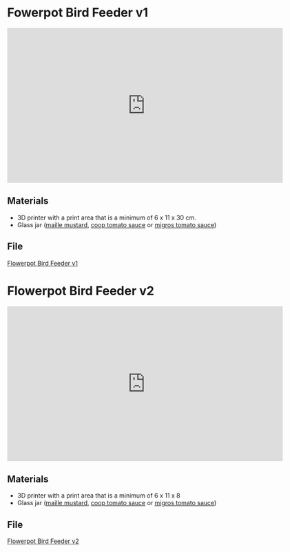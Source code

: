# Fowerpot Bird Feeder v1

<iframe id="ytplayer" type="text/html" width="640" height="360"
  src="https://www.youtube.com/embed/nnGN2VoQitw?autoplay=0&origin=http://hammeshacks.com"
  frameborder="0" allowfullscreen></iframe>
  
## Materials

  * 3D printer with a print area that is a minimum of 6 x 11 x 30 cm.
  * Glass jar ([maille mustard](https://www.freundedesgeschmacks-shop.de/senf-saucen-gewuerze/senf/senf-nach-alter-art-628.html), [coop tomato sauce](https://www.coopathome.ch/en/supermarket/food-cupboard/pasta-warm-sauces/pesto-pasta-sauces/sugo-pelati/prix-garantie-strained-tomatoes/p/4044389) or [migros tomato sauce](https://produkte.migros.ch/longobardi-passata-di-pomodoro-153234000000))
  
## File

[Flowerpot Bird Feeder v1](flowerpotv1.stl)
 
# Flowerpot Bird Feeder v2

<iframe id="ytplayer" type="text/html" width="640" height="360"
  src="https://www.youtube.com/embed/Racq_GgJWaM?autoplay=0&origin=http://hammeshacks.com"
  frameborder="0" allowfullscreen></iframe>
  
## Materials

  * 3D printer with a print area that is a minimum of 6 x 11 x 8
  * Glass jar ([maille mustard](https://www.freundedesgeschmacks-shop.de/senf-saucen-gewuerze/senf/senf-nach-alter-art-628.html), [coop tomato sauce](https://www.coopathome.ch/en/supermarket/food-cupboard/pasta-warm-sauces/pesto-pasta-sauces/sugo-pelati/prix-garantie-strained-tomatoes/p/4044389) or [migros tomato sauce](https://produkte.migros.ch/longobardi-passata-di-pomodoro-153234000000))
  
## File

 [Flowerpot Bird Feeder v2](flowerpotv2.stl)
 
